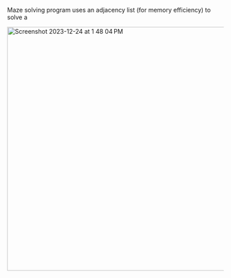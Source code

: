 Maze solving program uses an adjacency list (for memory efficiency) to solve a 

<img width="567" alt="Screenshot 2023-12-24 at 1 48 04 PM" src="https://github.com/norgera/Maze-Solving/assets/95401214/8632b8f6-439c-41f3-9522-d716c5ca37c5">
